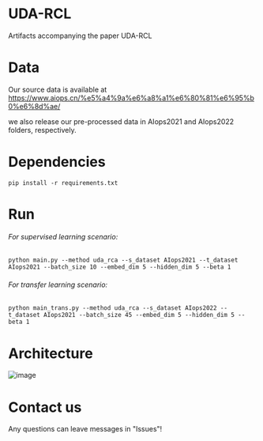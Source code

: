 # UDA-RCL
Artifacts accompanying the paper UDA-RCL

# Data
Our source data is available at https://www.aiops.cn/%e5%a4%9a%e6%a8%a1%e6%80%81%e6%95%b0%e6%8d%ae/

we also release our pre-processed data in AIops2021 and AIops2022 folders, respectively.

# Dependencies
```
pip install -r requirements.txt
```



# Run
###### For supervised learning scenario: 

```
python main.py --method uda_rca --s_dataset AIops2021 --t_dataset AIops2021 --batch_size 10 --embed_dim 5 --hidden_dim 5 --beta 1
```

###### For transfer learning scenario:

```
python main_trans.py --method uda_rca --s_dataset AIops2022 --t_dataset AIops2021 --batch_size 45 --embed_dim 5 --hidden_dim 5 --beta 1
```

# Architecture
![image](https://github.com/user-attachments/assets/b9a39898-36a0-415b-90b2-6ca5d1984301)



# Contact us
Any questions can leave messages in "Issues"!
